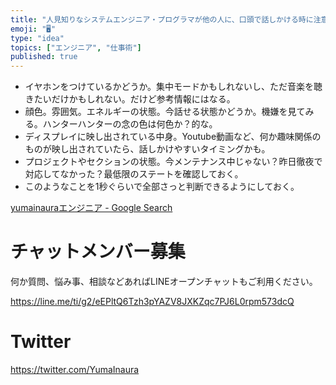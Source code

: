```yaml
---
title: "人見知りなシステムエンジニア・プログラマが他の人に、口頭で話しかける時に注意したいポイント。"
emoji: "🖥"
type: "idea"
topics: ["エンジニア", "仕事術"]
published: true
---
```


- イヤホンをつけているかどうか。集中モードかもしれないし、ただ音楽を聴きたいだけかもしれない。だけど参考情報にはなる。
- 顔色。雰囲気。エネルギーの状態。今話せる状態かどうか。機嫌を見てみる。ハンターハンターの念の色は何色か？的な。
- ディスプレイに映し出されている中身。Youtube動画など、何か趣味関係のものが映し出されていたら、話しかけやすいタイミングかも。
- プロジェクトやセクションの状態。今メンテナンス中じゃない？昨日徹夜で対応してなかった？最低限のステートを確認しておく。
- このようなことを1秒ぐらいで全部さっと判断できるようにしておく。

[yumainauraエンジニア - Google Search](https://www.google.co.jp/search?q=yumainaura%E3%82%A8%E3%83%B3%E3%82%B8%E3%83%8B%E3%82%A2&oq=yumainaura%E3%82%A8%E3%83%B3%E3%82%B8%E3%83%8B%E3%82%A2&aqs=chrome..69i57j69i60l2j69i65j69i60j69i65.3101j0j7&sourceid=chrome&ie=UTF-8)








<!-- Update From Qiita API -->

# チャットメンバー募集


何か質問、悩み事、相談などあればLINEオープンチャットもご利用ください。

https://line.me/ti/g2/eEPltQ6Tzh3pYAZV8JXKZqc7PJ6L0rpm573dcQ





# Twitter


https://twitter.com/YumaInaura


<!-- Update From Qiita API -->


